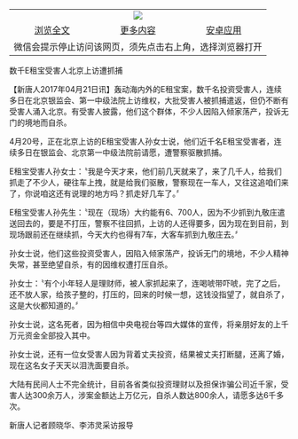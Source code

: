 

<table>
  <tr>
    <td align="center" colspan="3">
      <a href="https://github.com/ogate/ogate/blob/master/README.md"><img src="https://cloud.githubusercontent.com/assets/11880933/13434984/f430fae2-e012-11e5-814f-c2df1e82b247.jpg"/></a>
    </td>
  </tr>
  <tr>
    <td align="center">
      <a href="https://s3.ap-south-1.amazonaws.com/ogatem/oGate.htm?c818263&from=oNote">浏览全文</a>
    </td>
    <td align="center">
      <a href="https://s3.ap-south-1.amazonaws.com/ogatem/oGate.htm?from=oNote">更多内容</a>
    </td>
    <td align="center">
      <a href="https://raw.githubusercontent.com/ogate/up/master/ogate.apk">安卓应用</a>
    </td>
  </tr>
  <tr>
    <td align="center" colspan="3">
      微信会提示停止访问该网页，须先点击右上角，选择浏览器打开
    </td>
  </tr>
</table>    



数千E租宝受害人北京上访遭抓捕








【新唐人2017年04月21日讯】轰动海内外的E租宝案，数千名投资受害人，连续多日在北京银监会、第一中级法院上访维权，大批受害人被抓捕遣返，但仍不断有受害人涌入北京。有受害人披露，他们这个群体，不少人因陷入倾家荡产，投诉无门的境地而自杀。











4月20号，正在北京上访的E租宝受害人孙女士说，他们近千名E租宝受害者，连续多日在银监会、北京第一中级法院前请愿，遭警察驱散抓捕。



E租宝受害人孙女士：〝我是今天才来，他们前几天就来了，来了几千人，给我们抓走了不少人，硬往车上拽，就是给我们驱散，警察现在一车人，又往这追咱们来了，你说咱这还有说理的地方吗？抓走好几车了。〞



E租宝受害人孙先生：〝现在（现场）大约能有6、700人，因为不少抓到九敬庄遣送回去的，要是不打压，警察不往回抓，上访的人还得要多，因为现在到目前，到现场跟前还在继续抓，今天大约也得有7车，大客车抓到九敬庄去。〞



孙女士说，他们这些投资受害人，因陷入倾家荡产，投诉无门的境地，不少人精神失常，甚至绝望自杀，有的因维权遭打压自杀。



孙女士：〝有个小年轻人是理财师，被人家抓起来了，连喝唬带吓唬，完了之后，还不放人家，给孩子整的，打压的，回来的时候一想，这钱没指望了，就自杀了，这是大伙都知道的。〞



孙女士说，这名死者，因为相信中央电视台等四大媒体的宣传，将亲朋好友的上千万元资金全部投入其中。



孙女士说，还有一位女受害人因为背着丈夫投资，结果被丈夫打断腿，还离了婚，现在这名女子天天以泪洗面要自杀。



大陆有民间人士不完全统计，目前各省类似投资理财以及担保诈骗公司近千家，受害人达300余万人，涉案金额达上万亿元，自杀人数达800余人，请愿多达6千多次。



新唐人记者顾晓华、李沛灵采访报导





